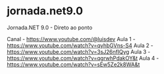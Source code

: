 # jornada.net9.0
Jornada.NET 9.0 - Direto ao ponto

Canal - https://www.youtube.com/@luisdev
Aula 1 - https://www.youtube.com/watch?v=qyhbGVns-S4
Aula 2 - https://www.youtube.com/watch?v=3sJ26nfIQyg
Aula 3 - https://www.youtube.com/watch?v=qgrwhPdakOY&t
Aula 4 - https://www.youtube.com/watch?v=sEw5Ze2k8WA&t
